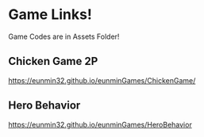# Game Links!
Game Codes are in Assets Folder! 

## Chicken Game 2P
https://eunmin32.github.io/eunminGames/ChickenGame/

## Hero Behavior
https://eunmin32.github.io/eunminGames/HeroBehavior
